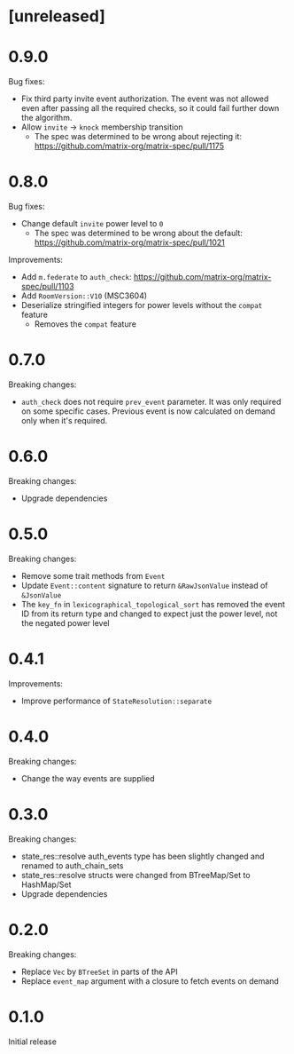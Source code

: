 # [unreleased]

# 0.9.0

Bug fixes:

* Fix third party invite event authorization. The event was not allowed even
  after passing all the required checks, so it could fail further down the
  algorithm.
* Allow `invite` -> `knock` membership transition
  * The spec was determined to be wrong about rejecting it:
    <https://github.com/matrix-org/matrix-spec/pull/1175>

# 0.8.0

Bug fixes:

* Change default `invite` power level to `0`
  * The spec was determined to be wrong about the default:
    <https://github.com/matrix-org/matrix-spec/pull/1021>

Improvements:

* Add `m.federate` to `auth_check`:
  <https://github.com/matrix-org/matrix-spec/pull/1103>
* Add `RoomVersion::V10` (MSC3604)
* Deserialize stringified integers for power levels without the `compat` feature
  * Removes the `compat` feature

# 0.7.0

Breaking changes:

* `auth_check` does not require `prev_event` parameter. It was only required on
  some specific cases. Previous event is now calculated on demand only when
  it's required.

# 0.6.0

Breaking changes:

* Upgrade dependencies

# 0.5.0

Breaking changes:

* Remove some trait methods from `Event`
* Update `Event::content` signature to return `&RawJsonValue` instead of `&JsonValue`
* The `key_fn` in `lexicographical_topological_sort` has removed the event ID from its return type
  and changed to expect just the power level, not the negated power level

# 0.4.1

Improvements:

* Improve performance of `StateResolution::separate`

# 0.4.0

Breaking changes:

* Change the way events are supplied

# 0.3.0

Breaking changes:

* state_res::resolve auth_events type has been slightly changed and renamed to auth_chain_sets
* state_res::resolve structs were changed from BTreeMap/Set to HashMap/Set
* Upgrade dependencies

# 0.2.0

Breaking changes:

* Replace `Vec` by `BTreeSet` in parts of the API
* Replace `event_map` argument with a closure to fetch events on demand

# 0.1.0

Initial release
